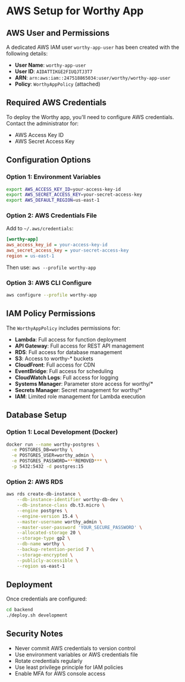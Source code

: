 # AWS Setup for Worthy App

## AWS User and Permissions

A dedicated AWS IAM user `worthy-app-user` has been created with the following details:

- **User Name**: `worthy-app-user`
- **User ID**: `AIDATTIKGE2FIUQJTJ3T7`
- **ARN**: `arn:aws:iam::247518865034:user/worthy/worthy-app-user`
- **Policy**: `WorthyAppPolicy` (attached)

## Required AWS Credentials

To deploy the Worthy app, you'll need to configure AWS credentials. Contact the administrator for:

- AWS Access Key ID
- AWS Secret Access Key

## Configuration Options

### Option 1: Environment Variables
```bash
export AWS_ACCESS_KEY_ID=your-access-key-id
export AWS_SECRET_ACCESS_KEY=your-secret-access-key
export AWS_DEFAULT_REGION=us-east-1
```

### Option 2: AWS Credentials File
Add to `~/.aws/credentials`:
```ini
[worthy-app]
aws_access_key_id = your-access-key-id
aws_secret_access_key = your-secret-access-key
region = us-east-1
```

Then use: `aws --profile worthy-app`

### Option 3: AWS CLI Configure
```bash
aws configure --profile worthy-app
```

## IAM Policy Permissions

The `WorthyAppPolicy` includes permissions for:

- **Lambda**: Full access for function deployment
- **API Gateway**: Full access for REST API management
- **RDS**: Full access for database management
- **S3**: Access to worthy-* buckets
- **CloudFront**: Full access for CDN
- **EventBridge**: Full access for scheduling
- **CloudWatch Logs**: Full access for logging
- **Systems Manager**: Parameter store access for worthy/*
- **Secrets Manager**: Secret management for worthy/*
- **IAM**: Limited role management for Lambda execution

## Database Setup

### Option 1: Local Development (Docker)
```bash
docker run --name worthy-postgres \
  -e POSTGRES_DB=worthy \
  -e POSTGRES_USER=worthy_admin \
  -e POSTGRES_PASSWORD=***REMOVED*** \
  -p 5432:5432 -d postgres:15
```

### Option 2: AWS RDS
```bash
aws rds create-db-instance \
    --db-instance-identifier worthy-db-dev \
    --db-instance-class db.t3.micro \
    --engine postgres \
    --engine-version 15.4 \
    --master-username worthy_admin \
    --master-user-password 'YOUR_SECURE_PASSWORD' \
    --allocated-storage 20 \
    --storage-type gp2 \
    --db-name worthy \
    --backup-retention-period 7 \
    --storage-encrypted \
    --publicly-accessible \
    --region us-east-1
```

## Deployment

Once credentials are configured:

```bash
cd backend
./deploy.sh development
```

## Security Notes

- Never commit AWS credentials to version control
- Use environment variables or AWS credentials file
- Rotate credentials regularly
- Use least privilege principle for IAM policies
- Enable MFA for AWS console access
